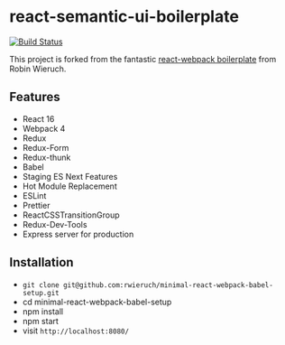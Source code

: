 # react-semantic-ui-boilerplate

[![Build Status](https://travis-ci.org/a-mujthaba321/react-semantic-boilerplate.svg?branch=master)](https://travis-ci.org/a-mujthaba321/react-semantic-boilerplate)

This project is forked from the fantastic [react-webpack boilerplate](https://github.com/rwieruch/minimal-react-webpack-babel-setup) from Robin Wieruch.

## Features

* React 16
* Webpack 4
* Redux
* Redux-Form
* Redux-thunk
* Babel
* Staging ES Next Features
* Hot Module Replacement
* ESLint
* Prettier
* ReactCSSTransitionGroup
* Redux-Dev-Tools
* Express server for production

## Installation

* `git clone git@github.com:rwieruch/minimal-react-webpack-babel-setup.git`
* cd minimal-react-webpack-babel-setup
* npm install
* npm start
* visit `http://localhost:8080/`
